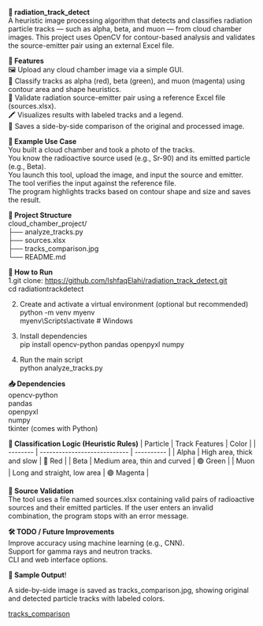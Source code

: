 **🔬 radiation_track_detect**<br>
A heuristic image processing algorithm that detects and classifies radiation particle tracks — such as alpha, beta, and muon — from cloud chamber images. This project uses OpenCV for contour-based analysis and validates the source-emitter pair using an external Excel file.
<br>

**📌 Features**<br>
🖼️ Upload any cloud chamber image via a simple GUI.<br>
🧠 Classify tracks as alpha (red), beta (green), and muon (magenta) using contour area and shape heuristics.<br>
📄 Validate radiation source-emitter pair using a reference Excel file (sources.xlsx).<br>
🖍️ Visualizes results with labeled tracks and a legend.<br>
📸 Saves a side-by-side comparison of the original and processed image.<br>


**🧪 Example Use Case**<br>
You built a cloud chamber and took a photo of the tracks.<br>
You know the radioactive source used (e.g., Sr-90) and its emitted particle (e.g., Beta).<br>
You launch this tool, upload the image, and input the source and emitter.<br>
The tool verifies the input against the reference file.<br>
The program highlights tracks based on contour shape and size and saves the result.<br>

**📂 Project Structure**<br>
cloud_chamber_project/<br>
├── analyze_tracks.py<br>
├── sources.xlsx<br>
├── tracks_comparison.jpg<br>
└── README.md<br>


**🚀 How to Run**<br>
1.git clone: https://github.com/IshfaqElahi/radiation_track_detect.git<br>
cd radiationtrackdetect<br>

2. Create and activate a virtual environment (optional but recommended)<br>
python -m venv myenv<br>
myenv\Scripts\activate  # Windows<br>

3. Install dependencies<br>
pip install opencv-python pandas openpyxl numpy<br>

4. Run the main script<br>
python analyze_tracks.py<br>


**📥 Dependencies**<br>
  opencv-python<br>
  pandas<br>
  openpyxl<br>
  numpy<br>
  tkinter (comes with Python)<br>


**🧠 Classification Logic (Heuristic Rules)**
| Particle | Track Features               | Color      |
| -------- | ---------------------------- | ---------- |
| Alpha    | High area, thick and slow    | 🔴 Red     |
| Beta     | Medium area, thin and curved | 🟢 Green   |
| Muon     | Long and straight, low area  | 🟣 Magenta |


**📘 Source Validation**<br>
The tool uses a file named sources.xlsx containing valid pairs of radioactive sources and their emitted particles. If the user enters an invalid combination, the program stops with an error message.<br>

**🛠️ TODO / Future Improvements** <br>
	Improve accuracy using machine learning (e.g., CNN).<br>
	Support for gamma rays and neutron tracks.<br>
	CLI and web interface options.<br>


**📸 Sample Output**!

A side-by-side image is saved as tracks_comparison.jpg, showing original and detected particle tracks with labeled colors.

[tracks_comparison](https://github.com/user-attachments/assets/c6d4e162-620d-4993-bf1b-a2e3a4e90094)


